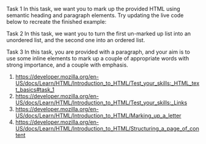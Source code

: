 Task 1
In this task, we want you to mark up the provided HTML using semantic heading and paragraph elements.
Try updating the live code below to recreate the finished example:

Task 2
In this task, we want you to turn the first un-marked up list into an unordered list, and the second one into an ordered list.

Task 3
In this task, you are provided with a paragraph, and your aim is to use some inline elements to mark up a couple of appropriate words with
strong importance, and a couple with emphasis.

1. https://deveIoper.mozilla.org/en-US/docs/Learn/HTML/lntroduction_to_HTML/Test_your_skiIls:_HTML_text_basics#task_1
2. https://deveIoper.mozilla.org/en-US/docs/Learn/HTML/lntroduction_to_HTML/Test_your_skills:_Links
3. https://developer.mozilla.org/en-US/docs/Learn/HTML/lntroduction_to_HTML/Marking_up_a_letter
4. https://deveIoper.mozilla.org/en-US/docs/Learn/HTML/lntroduction_to_HTML/Structuring_a_page_of_content